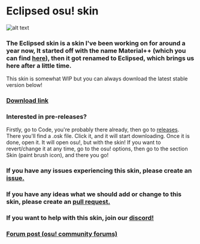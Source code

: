 # Eclipsed osu! skin
![alt text](https://i.imgur.com/wcZIRNq.png "Eclipsed Logo")

### The Eclipsed skin is a skin I've been working on for around a year now, It started off with the name Material++ (which you can find [here](https://github.com/Hubza/MPP-osu)), then it got renamed to Eclipsed, which brings us here after a little time. 

This skin is somewhat WIP but you can always download the latest stable version below!

### [Download link](https://github.com/Hubza/eclipsed/releases/latest/download/Eclipsed.osk)

### Interested in pre-releases?
Firstly, go to Code, you're probably there already, then go to [releases](https://github.com/Hubza/Eclipsed/releases). There you'll find a .osk file. Click it, and it will start downloading. Once it is done, open it. It will open osu!, but with the skin! If you want to revert/change it at any time, go to the osu! options, then go to the section Skin (paint brush icon), and there you go!

### If you have any issues experiencing this skin, please create an [issue.](https://github.com/Hubza/Eclipsed/issues)
### If you have any ideas what we should add or change to this skin, please create an [pull request.](https://github.com/Hubza/Eclipsed/pulls)
### If you want to help with this skin, join our [discord!](https://discord.gg/MCD5w2)

### [Forum post (osu! community forums)](https://osu.ppy.sh/community/forums/topics/908840)
